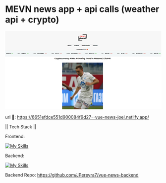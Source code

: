 # MEVN news app + api calls (weather api + crypto)
![Screenshots](https://github.com/JPereyra7/vue-news/blob/main/src/assets/sitescrnsh.png?raw=true)

url 🔗: https://6651efdce551d900084f9d27--vue-news-joel.netlify.app/

|| Tech Stack ||

Frontend:

[![My Skills](https://skillicons.dev/icons?i=js,html,css,vue)](https://skillicons.dev)

Backend:

[![My Skills](https://skillicons.dev/icons?i=js,express,nodejs,netlify)](https://skillicons.dev)

Backend Repo: https://github.com/JPereyra7/vue-news-backend
